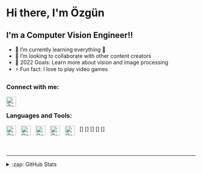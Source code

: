 # Hi there, I'm Özgün 


## I'm a Computer Vision Engineer!!

- 🌱 I’m currently learning everything 🤣
- 👯 I’m looking to collaborate with other content creators
- 🥅 2022 Goals: Learn more about vision and image processing
- ⚡ Fun fact: I love to  play video games

### Connect with me:
<a href="https://www.linkedin.com/in/ozgunsungar/">
<img align="left" alt="OpenCv" width="26px" src="https://cdn.jsdelivr.net/npm/simple-icons@v6/icons/linkedin.svg" style="padding-right:10px;" />
</a>
<br />

### Languages and Tools:

[<img align="left" alt="OpenCv" width="26px" src="https://cdn.jsdelivr.net/npm/simple-icons@v6/icons/java.svg" style="padding-right:10px;" />]
[<img align="left" alt="OpenCv" width="26px" src="https://cdn.jsdelivr.net/npm/simple-icons@v6/icons/python.svg" style="padding-right:10px;" />]
[<img align="left" alt="OpenCv" width="26px" src="https://cdn.jsdelivr.net/npm/simple-icons@v6/icons/opencv.svg" style="padding-right:10px;" />]
[<img align="left" alt="OpenCv" width="26px" src="https://cdn.jsdelivr.net/npm/simple-icons@v6/icons/csharp.svg" style="padding-right:10px;" />]
[<img align="left" alt="OpenCv" width="26px" src="https://cdn.jsdelivr.net/npm/simple-icons@v6/icons/html5.svg" style="padding-right:10px;" />]

<br />
<br />

---

<details>
  <summary>:zap: GitHub Stats</summary>

  <img align="left" alt="ozgunsungar's GitHub Stats" src="https://github-readme-stats.vercel.app/api?username=ozgunsungar&show_icons=true&hide_border=false&title_color=ff652f&icon_color=FFE400&bg_color=09131B&text_color=ffffff&border_color=0c1a25" />

</details>

[linkedin]: https://linkedin.com/in/ozgunsungar

